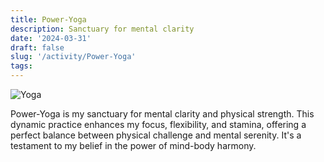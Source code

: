 ```yaml
---
title: Power-Yoga
description: Sanctuary for mental clarity
date: '2024-03-31'
draft: false
slug: '/activity/Power-Yoga'
tags:
---
```


![Yoga](/Yoga.png)

Power-Yoga is my sanctuary for mental clarity and physical strength. This dynamic practice enhances my focus, flexibility, and stamina, offering a perfect balance between physical challenge and mental serenity. It's a testament to my belief in the power of mind-body harmony.

